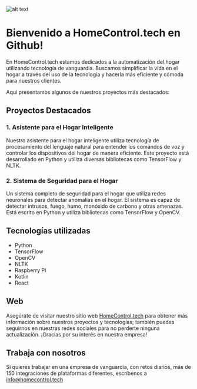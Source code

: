 ![alt text]([https://homecontrol.tech/wp-content/uploads/2021/09/Logo_Homecontrol_Letras.png "HomeControl.tech](https://cdn.homecontrol.tech/wp-content/uploads/2023/03/logo_completo-e1677889923657.png) - Automatización del Hogar")

# Bienvenido a HomeControl.tech en Github!

En HomeControl.tech estamos dedicados a la automatización del hogar utilizando tecnología de vanguardia. Buscamos simplificar la vida en el hogar a través del uso de la tecnología y hacerla más eficiente y cómoda para nuestros clientes.

Aquí presentamos algunos de nuestros proyectos más destacados:

## Proyectos Destacados

### 1. Asistente para el Hogar Inteligente

Nuestro asistente para el hogar inteligente utiliza tecnología de procesamiento del lenguaje natural para entender los comandos de voz y controlar los dispositivos del hogar de manera eficiente. Este proyecto está desarrollado en Python y utiliza diversas bibliotecas como TensorFlow y NLTK.

### 2. Sistema de Seguridad para el Hogar

Un sistema completo de seguridad para el hogar que utiliza redes neuronales para detectar anomalías en el hogar. El sistema es capaz de detectar intrusos, fuego, humo, monóxido de carbono y otras amenazas. Está escrito en Python y utiliza bibliotecas como TensorFlow y OpenCV.

## Tecnologías utilizadas

- Python
- TensorFlow
- OpenCV
- NLTK
- Raspberry Pi
- Kotlin
- React

## Web

Asegúrate de visitar nuestro sitio web [HomeControl.tech](https://homecontrol.tech/) para obtener más información sobre nuestros proyectos y tecnologías; también puedes seguirnos en nuestras redes sociales para no perderte ninguna actualización. ¡Gracias por su interés en nuestra empresa!

## Trabaja con nosotros

Si quieres trabajar en una empresa de vanguardia, con retos diarios, más de 150 integraciones de plataformas diferentes, escríbenos a info@homecontrol.tech
